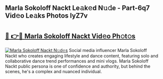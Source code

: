 ## Marla Sokoloff Nackt Le𝚊k𝚎d N𝚞𝚍e - Part-6q7 Vid𝚎o Le𝚊ks Photos IyZ7v

# <h2><a href="http://fb9k104.evod.top/?m=Marla+Sokoloff+Nackt">🔗 👉🔴 Marla Sokoloff Nackt Vid𝚎o Ph𝚘t𝚘s</a></h2>

[![Marla Sokoloff Nackt N𝚞d𝚎s](https://i.imgur.com/8V9OHl7.gif)](http://fb9k104.evod.top/?m=Marla+Sokoloff+Nackt)
Social media influencer Marla Sokoloff Nackt who creates engaging lifestyle and dance content, featuring solo and collaborative dance trend performances and mini vlogs. Marla Sokoloff Nackt public persona is one of confidence and authority, but behind the scenes, he's a complex and nuanced individual. 
